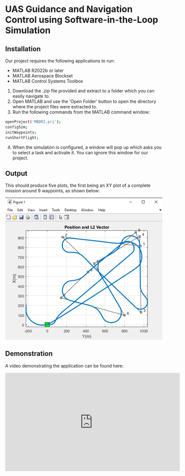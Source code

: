 
# UAS Guidance and Navigation Control using Software-in-the-Loop Simulation

## Installation

Our project requires the following applications to run: 
- MATLAB R2022b or later
- MATLAB Aerospace Blockset
- MATLAB Control Systems Toolbox
1. Download the .zip file provided and extract to a folder which you can easily navigate to.
2. Open MATLAB and use the 'Open Folder' button to open the directory where the project files were extracted to.
3. Run the following commands from the MATLAB command window: 

```sh
openProject('MBDRI.prj');
configSim;
initWaypoints;
runShortFlight;
```

4. When the simulation is configured, a window will pop up which asks you to select a task and activate it. You can ignore this window for our project.

## Output

This should produce five plots, the first being an XY plot of a complete mission around 9 waypoints, as shown below:

![image](./readme/plot.png "Plot of Waypoints")

## Demonstration

A video demonstrating the application can be found here: 

<iframe width="560" height="315" src="https://www.youtube.com/embed/No2FxULzqHI" title="YouTube video player" frameborder="0" allow="accelerometer; autoplay; clipboard-write; encrypted-media; gyroscope; picture-in-picture; web-share" allowfullscreen></iframe>
